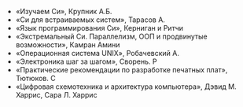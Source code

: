 * «Изучаем Си», Крупник А.Б.
* «Си для встраиваемых систем», Тарасов А.
* «Язык программирования Си», Керниган и Ритчи
* «Экстремальный Си. Параллелизм, ООП и продвинутые возможности», Камран Амини
* «Операционная система UNIX», Робачевский А.
* «Электроника шаг за шагом», Сворень. Р
* «Практические рекомендации по разработке печатных плат», Тютюков. С
* «Цифровая схемотехника и архитектура компьютера», Дэвид М. Харрис, Сара Л. Харрис
